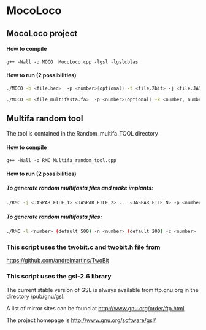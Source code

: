 # **MocoLoco**

## MocoLoco project

#### How to compile
`g++ -Wall -o MOCO  MocoLoco.cpp -lgsl -lgslcblas` 
#### How to run (2 possibilities)

``` bash
./MOCO -b <file.bed>  -p <number>(optional) -t <file.2bit> -j <file.JASPAR> -k <number, number, ...>(optional) -o p(optional) -l(optional) -e <number>(optional) -f <number>(optional) -ss(optional)

./MOCO -m <file_multifasta.fa>  -p <number>(optional) -k <number, number, ...>(optional) -o p(optional) -l(optional) -e <number>(optional) -f <number>(optional) -ss(optional)
```
## Multifa random tool

The tool is contained in the Random_multifa_TOOL directory

#### How to compile

`g++ -Wall -o RMC Multifa_random_tool.cpp`

#### How to run (2 possibilities)

##### To generate random multifasta files and make implants:

``` bash
./RMC -j <JASPAR_FILE_1> <JASPAR_FILE_2> ... <JASPAR_FILE_N> -p <number, number, ....> -l <number> (default 500) -n <number> (default 200) -o <number, number,...> -w <number, number,...> -c <number> -f <number, number,..> 
```
##### To generate random multifasta files:
``` bash
./RMC -l <number> (default 500) -n <number> (default 200) -c <number> 
```

### **This script uses the twobit.c and twobit.h file from**
https://github.com/andrelmartins/TwoBit 

### **This script uses the gsl-2.6 library**

The current stable version of GSL is always available from ftp.gnu.org
in the directory /pub/gnu/gsl.

A list of mirror sites can be found at http://www.gnu.org/order/ftp.html

The project homepage is http://www.gnu.org/software/gsl/

